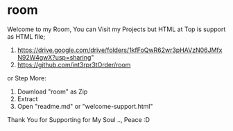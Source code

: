 # room

Welcome to my Room, You can Visit my Projects but HTML at Top is support as HTML file;

1. https://drive.google.com/drive/folders/1kfFoQwR62wr3pHAVzN06JMfxN92W4gwX?usp=sharing"
2. https://github.com/int3rpr3tOrder/room

or Step More:

1. Download "room" as Zip
2. Extract
3. Open "readme.md" or "welcome-support.html"


Thank You for Supporting for My Soul .., Peace :D
